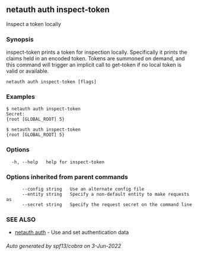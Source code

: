 ## netauth auth inspect-token

Inspect a token locally

### Synopsis


inspect-token prints a token for inspection locally.  Specifically it
prints the claims held in an encoded token.  Tokens are summoned on
demand, and this command will trigger an implicit call to get-token if
no local token is valid or available.  

```
netauth auth inspect-token [flags]
```

### Examples

```
$ netauth auth inspect-token
Secret:
{root [GLOBAL_ROOT] 5}

$ netauth auth inspect-token
{root [GLOBAL_ROOT] 5}
```

### Options

```
  -h, --help   help for inspect-token
```

### Options inherited from parent commands

```
      --config string   Use an alternate config file
      --entity string   Specify a non-default entity to make requests as
      --secret string   Specify the request secret on the command line
```

### SEE ALSO

* [netauth auth](netauth_auth.md)	 - Use and set authentication data

###### Auto generated by spf13/cobra on 3-Jun-2022
